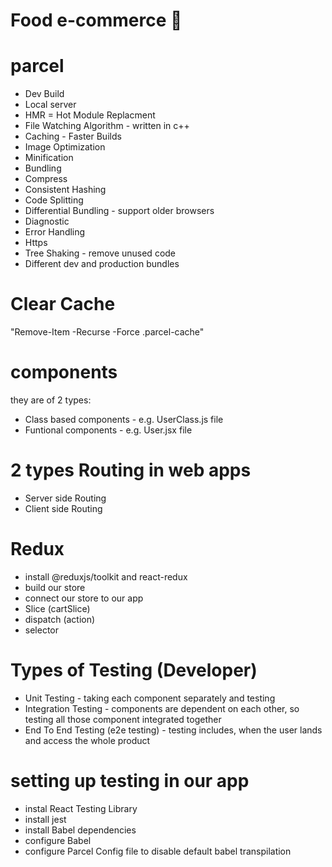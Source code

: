 # Food e-commerce 🚀

# parcel
 - Dev Build
 - Local server
 - HMR = Hot Module Replacment
 - File Watching Algorithm - written in c++
 - Caching - Faster Builds
 - Image Optimization
 - Minification
 - Bundling
 - Compress
 - Consistent Hashing
 - Code Splitting
 - Differential Bundling - support older browsers
 - Diagnostic
 - Error Handling
 - Https
 - Tree Shaking - remove unused code
 - Different dev and production bundles

 # Clear Cache
 "Remove-Item -Recurse -Force .parcel-cache"

# components
they are of 2 types:
 - Class based components - e.g. UserClass.js file
 - Funtional components - e.g. User.jsx file

# 2 types Routing in web apps
 - Server side Routing 
 - Client side Routing

# Redux
 - install @reduxjs/toolkit and react-redux
 - build our store
 - connect our store to our app
 - Slice (cartSlice)
 - dispatch (action)
 - selector

# Types of Testing (Developer)
 - Unit Testing - taking each component separately and testing
 - Integration Testing - components are dependent on each other, so testing all those component integrated together
 - End To End Testing (e2e testing) - testing includes, when the user lands and access the whole product

# setting up testing in our app
 - instal React Testing Library
 - install jest
 - install Babel dependencies
 - configure Babel
 - configure Parcel Config file to disable default babel transpilation